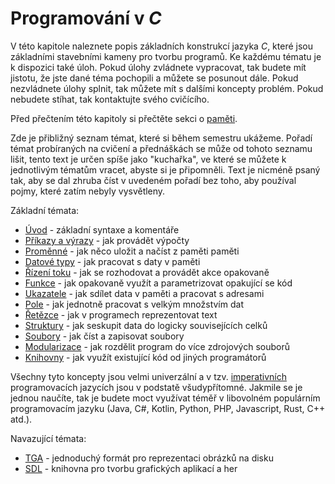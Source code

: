 # Programování v *C*
V této kapitole naleznete popis základních konstrukcí jazyka *C*, které jsou základními
stavebními kameny pro tvorbu programů. Ke každému tématu je k dispozici také úloh. Pokud úlohy
zvládnete vypracovat, tak budete mít jistotu, že jste dané téma pochopili a můžete se posunout dále.
Pokud nezvládnete úlohy splnit, tak můžete mít s dalšími koncepty problém. Pokud nebudete stíhat,
tak kontaktujte svého cvičícího.

Před přečtením této kapitoly si přečtěte sekci o [paměti](pamet.md).

Zde je přibližný seznam témat, které si během semestru ukážeme. Pořadí témat probíraných na cvičení
a přednáškách se může od tohoto seznamu lišit, tento text je určen spíše jako "kuchařka", ve které
se můžete k jednotlivým tématům vracet, abyste si je připomněli. Text je nicméně psaný tak, aby se
dal zhruba číst v uvedeném pořadí bez toho, aby používal pojmy, které zatím nebyly vysvětleny.

Základní témata:
- [Úvod](c_syntaxe.md) - základní syntaxe a komentáře
- [Příkazy a výrazy](c_prikazy_vyrazy.md) - jak provádět výpočty
- [Proměnné](c_promenne.md) - jak něco uložit a načíst z paměti paměti
- [Datové typy](c_datove_typy.md) - jak pracovat s daty v paměti
- [Řízení toku](c_rizeni_toku.md) - jak se rozhodovat a provádět akce opakovaně
- [Funkce](c_funkce.md) - jak opakovaně využít a parametrizovat opakující se kód
- [Ukazatele](c_ukazatele.md) - jak sdílet data v paměti a pracovat s adresami
- [Pole](c_pole.md) - jak jednotně pracovat s velkým množstvím dat
- [Řetězce](c_retezce.md) - jak v programech reprezentovat text
- [Struktury](c_struktury.md) - jak seskupit data do logicky souvisejících celků
- [Soubory](c_soubory.md) - jak číst a zapisovat soubory
- [Modularizace](c_modularizace.md) - jak rozdělit program do více zdrojových souborů
- [Knihovny](c_knihovny.md) - jak využít existující kód od jiných programátorů

Všechny tyto koncepty jsou velmi univerzální a v tzv. [imperativních](https://cs.wikipedia.org/wiki/Imperativn%C3%AD_programov%C3%A1n%C3%AD)
programovacích jazycích jsou v podstatě všudypřítomné. Jakmile se je jednou naučíte, tak je budete
moct využívat téměř v libovolném populárním programovacím jazyku (Java, C#, Kotlin, Python, PHP,
Javascript, Rust, C++ atd.). 

Navazující témata:
- [TGA](tga.md) - jednoduchý formát pro reprezentaci obrázků na disku
- [SDL](sdl.md) - knihovna pro tvorbu grafických aplikací a her
